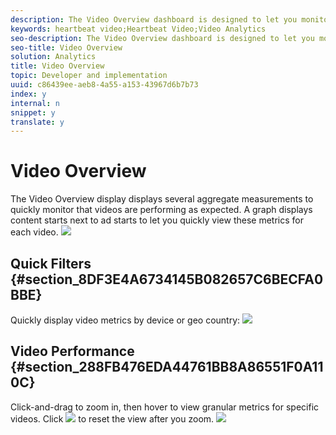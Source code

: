 ```yaml
---
description: The Video Overview dashboard is designed to let you monitor videos across your site.
keywords: heartbeat video;Heartbeat Video;Video Analytics
seo-description: The Video Overview dashboard is designed to let you monitor videos across your site.
seo-title: Video Overview
solution: Analytics
title: Video Overview
topic: Developer and implementation
uuid: c86439ee-aeb8-4a55-a153-43967d6b7b73
index: y
internal: n
snippet: y
translate: y
---
```


# Video Overview

The Video Overview display displays several aggregate measurements to quickly monitor that videos are performing as expected. A graph displays content starts next to ad starts to let you quickly view these metrics for each video. 
![](graphics/video-overview-report.png) 
## Quick Filters {#section_8DF3E4A6734145B082657C6BECFA0BBE}

Quickly display video metrics by device or geo country: 
![](graphics/video-overview-report-filters.png) 
## Video Performance {#section_288FB476EDA44761BB8A86551F0A110C}

Click-and-drag to zoom in, then hover to view granular metrics for specific videos. Click  ![](graphics/video-overview-report-revert.png) to reset the view after you zoom. 
![](graphics/video-overview-report-performance.png) 